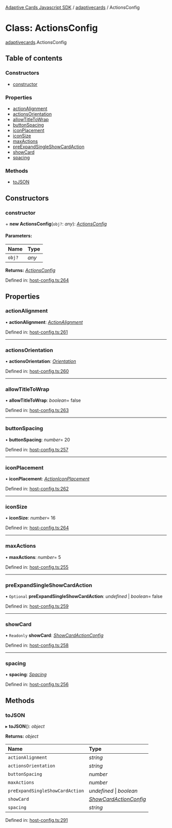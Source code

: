 [Adaptive Cards Javascript SDK](../README.md) / [adaptivecards](../modules/adaptivecards.md) / ActionsConfig

# Class: ActionsConfig

[adaptivecards](../modules/adaptivecards.md).ActionsConfig

## Table of contents

### Constructors

- [constructor](adaptivecards.actionsconfig.md#constructor)

### Properties

- [actionAlignment](adaptivecards.actionsconfig.md#actionalignment)
- [actionsOrientation](adaptivecards.actionsconfig.md#actionsorientation)
- [allowTitleToWrap](adaptivecards.actionsconfig.md#allowtitletowrap)
- [buttonSpacing](adaptivecards.actionsconfig.md#buttonspacing)
- [iconPlacement](adaptivecards.actionsconfig.md#iconplacement)
- [iconSize](adaptivecards.actionsconfig.md#iconsize)
- [maxActions](adaptivecards.actionsconfig.md#maxactions)
- [preExpandSingleShowCardAction](adaptivecards.actionsconfig.md#preexpandsingleshowcardaction)
- [showCard](adaptivecards.actionsconfig.md#showcard)
- [spacing](adaptivecards.actionsconfig.md#spacing)

### Methods

- [toJSON](adaptivecards.actionsconfig.md#tojson)

## Constructors

### constructor

\+ **new ActionsConfig**(`obj?`: *any*): [*ActionsConfig*](host_config.actionsconfig.md)

#### Parameters:

Name | Type |
:------ | :------ |
`obj?` | *any* |

**Returns:** [*ActionsConfig*](host_config.actionsconfig.md)

Defined in: [host-config.ts:264](https://github.com/microsoft/AdaptiveCards/blob/0938a1f10/source/nodejs/adaptivecards/src/host-config.ts#L264)

## Properties

### actionAlignment

• **actionAlignment**: [*ActionAlignment*](../enums/enums.actionalignment.md)

Defined in: [host-config.ts:261](https://github.com/microsoft/AdaptiveCards/blob/0938a1f10/source/nodejs/adaptivecards/src/host-config.ts#L261)

___

### actionsOrientation

• **actionsOrientation**: [*Orientation*](../enums/enums.orientation.md)

Defined in: [host-config.ts:260](https://github.com/microsoft/AdaptiveCards/blob/0938a1f10/source/nodejs/adaptivecards/src/host-config.ts#L260)

___

### allowTitleToWrap

• **allowTitleToWrap**: *boolean*= false

Defined in: [host-config.ts:263](https://github.com/microsoft/AdaptiveCards/blob/0938a1f10/source/nodejs/adaptivecards/src/host-config.ts#L263)

___

### buttonSpacing

• **buttonSpacing**: *number*= 20

Defined in: [host-config.ts:257](https://github.com/microsoft/AdaptiveCards/blob/0938a1f10/source/nodejs/adaptivecards/src/host-config.ts#L257)

___

### iconPlacement

• **iconPlacement**: [*ActionIconPlacement*](../enums/enums.actioniconplacement.md)

Defined in: [host-config.ts:262](https://github.com/microsoft/AdaptiveCards/blob/0938a1f10/source/nodejs/adaptivecards/src/host-config.ts#L262)

___

### iconSize

• **iconSize**: *number*= 16

Defined in: [host-config.ts:264](https://github.com/microsoft/AdaptiveCards/blob/0938a1f10/source/nodejs/adaptivecards/src/host-config.ts#L264)

___

### maxActions

• **maxActions**: *number*= 5

Defined in: [host-config.ts:255](https://github.com/microsoft/AdaptiveCards/blob/0938a1f10/source/nodejs/adaptivecards/src/host-config.ts#L255)

___

### preExpandSingleShowCardAction

• `Optional` **preExpandSingleShowCardAction**: *undefined* \| *boolean*= false

Defined in: [host-config.ts:259](https://github.com/microsoft/AdaptiveCards/blob/0938a1f10/source/nodejs/adaptivecards/src/host-config.ts#L259)

___

### showCard

• `Readonly` **showCard**: [*ShowCardActionConfig*](host_config.showcardactionconfig.md)

Defined in: [host-config.ts:258](https://github.com/microsoft/AdaptiveCards/blob/0938a1f10/source/nodejs/adaptivecards/src/host-config.ts#L258)

___

### spacing

• **spacing**: [*Spacing*](../enums/enums.spacing.md)

Defined in: [host-config.ts:256](https://github.com/microsoft/AdaptiveCards/blob/0938a1f10/source/nodejs/adaptivecards/src/host-config.ts#L256)

## Methods

### toJSON

▸ **toJSON**(): *object*

**Returns:** *object*

Name | Type |
:------ | :------ |
`actionAlignment` | *string* |
`actionsOrientation` | *string* |
`buttonSpacing` | *number* |
`maxActions` | *number* |
`preExpandSingleShowCardAction` | *undefined* \| *boolean* |
`showCard` | [*ShowCardActionConfig*](host_config.showcardactionconfig.md) |
`spacing` | *string* |

Defined in: [host-config.ts:291](https://github.com/microsoft/AdaptiveCards/blob/0938a1f10/source/nodejs/adaptivecards/src/host-config.ts#L291)
